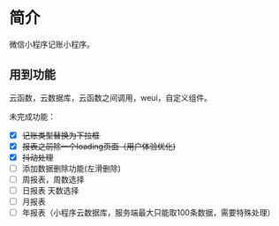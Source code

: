 # 简介
微信小程序记账小程序。
## 用到功能
云函数，云数据库，云函数之间调用，weui，自定义组件。

未完成功能：

- [x] ~~记账类型替换为下拉框~~
- [x] ~~报表之前除一个loading页面（用户体验优化)~~
- [x] ~~抖动处理~~
- [ ] 添加数据删除功能(左滑删除)
- [ ] 周报表，周数选择
- [ ] 日报表 天数选择
- [ ] 月报表 
- [ ] 年报表（小程序云数据库，服务端最大只能取100条数据，需要特殊处理）
